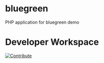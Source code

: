 # bluegreen

PHP application for bluegreen demo
# Developer Workspace
[![Contribute](http://codeready-codeready.apps.ocpcloudsolutions.com/factory/resources/factory-contribute.svg)](http://codeready-codeready.apps.ocpcloudsolutions.com/f?id=factory5i8w5nly3dwgh6ik)
